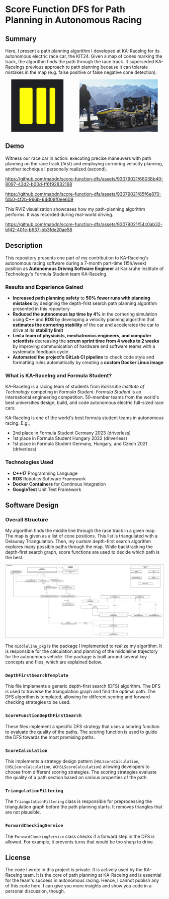 # Score Function DFS for Path Planning in Autonomous Racing

## Summary

Here, I present a path planning algorithm I developed at KA-RaceIng for its autonomous electric race car, the KIT24.
Given a map of cones marking the track, the algorithm finds the path through the race track.
It superseded KA-RaceIngs previous approach to path planning because it can tolerate mistakes in the map (e.g. false positive or false negative cone detection).

<p align="center" float="left">
  <a href="https://www.ka-raceing.de/"><img src="assets/ka-raceing_logo.png" height="166px"></a>
  &nbsp;
  &nbsp;
  &nbsp;
  &nbsp;
  &nbsp;
  &nbsp;
  <a href="assets/ka-raceing_kit23.jpg" target="_blank">
  <img src="assets/ka-raceing_kit23.jpg" height="166px">
  </a>
</p>

## Demo

Witness our race car in action: executing precise maneuvers with path planning on the race track (first) and employing cornering velocity planning, another technique I personally realized (second).

<https://github.com/mabdn/score-function-dfs/assets/93079021/66038b40-8097-43d2-b00d-ff6f92832168>

<https://github.com/mabdn/score-function-dfs/assets/93079021/85f6e870-fdb0-4f2b-966b-64d09f0ee609>

This RVIZ visualization showcases how my path-planning algorithm performs. It was recorded during real-world driving.

<https://github.com/mabdn/score-function-dfs/assets/93079021/54c0ab32-bf42-401e-b637-bb3fde20ae58>

## Description

This repository presents one part of my contribution to KA-RaceIng's autonomous racing software during a 7-month part-time (15h/week) position as **Autonomous Driving Software Engineer** at Karlsruhe Institute of Technology's Formula Student team KA-RaceIng.

### Results and Experience Gained

- **Increased path planning safety** to **50% fewer runs with planning mistakes** by designing the depth-frist search path planning algorithm presented in this repository
- **Reduced the autonomous lap time by 4%** in the cornering simulation using **C++** and **ROS** by developing a velocity planning algorithm that **estimates the cornering stability** of the car and accelerates the car to drive at its **stability limit**
- **Led a team of physicists, mechatronics engineers, and computer scientists** decreasing the **scrum sprint time from 4 weeks to 2 weeks** by improving communication of hardware and software teams with a systematic feedback cycle
- **Automated the project’s GitLab CI pipeline** to check code style and formatting rules automatically by creating a **custom Docker Linux image**

### What is KA-RaceIng and Formula Student?

KA-RaceIng is a racing team of students from *Karlsruhe Institute of Technology* competing in *Formula Student*.
*Formula Student* is an international engineering competition. 50-member teams from the world's best universities design, build, and code autonomous electric full-sized race cars.

KA-RaceIng is one of the world's best formula student teams in autonomous racing. E.g.,

- 2nd place in Formula Student Germany 2023 (driverless)
- 1st place in Formula Student Hungary 2022 (driverless)
- 1st place in Formula Student Germany, Hungary, and Czech 2021 (driverless)

### Technologies Used

- **C++17** Programming Language
- **ROS** Robotics Software Framework
- **Docker Containers** for Continous Integration
- **GoogleTest** Unit Test Framework

## Software Design

### Overall Structure

My algorithm finds the middle line through the race track in a given map. The map is given as a list of cone positions. This list is triangulated with a Delaunay Triangulation. Then, my custom depth-first search algorithm explores many possible paths through the map. While backtracking the depth-first search graph, score functions are used to decide which path is the best.

<p align="center">
  <a href="assets/middleline_pkg-all.png" target="_blank">
    <img src="assets/middleline_pkg-all.png" width="1000px">
  </a>
</p>

The `middleline_pkg` is the package I implemented to realize my algorithm. It is responsible for the calculation and planning of the middleline trajectory for the autonomous vehicle. The package is built around several key concepts and files, which are explained below.

### `DepthFirstSearchTemplate`

This file implements a generic depth-first search (DFS) algorithm. The DFS is used to traverse the triangulation graph and find the optimal path. The DFS algorithm is templated, allowing for different scoring and forward-checking strategies to be used.

### `ScoreFunctionDepthFirstSearch`

These files implement a specific DFS strategy that uses a scoring function to evaluate the quality of the paths. The scoring function is used to guide the DFS towards the most promising paths.

### `ScoreCalculation`

This implements a strategy design pattern (`HSLScoreCalculation`, `CHSLScoreCalculation`, `WCHSLScoreCalculation`) allowing developers to choose from different scoring strategies. The scoring strategies evaluate the quality of a path section based on various properties of the path.

### `TriangulationFiltering`

The `TriangulationFiltering` class is responsible for preprocessing the triangulation graph before the path planning starts. It removes triangles that are not plausible.

### `ForwardCheckingService`

The `ForwardCheckingService` class checks if a forward step in the DFS is allowed. For example, it prevents turns that would be too sharp to drive.

## License

The code I wrote in this project is private. It is actively used by the KA-RaceIng team. It is the core of path planning at KA-RaceIng and is essential for the team's success in autonomous racing. Hence, I cannot publish any of this code here. I can give you more insights and show you code in a personal discussion, though.
